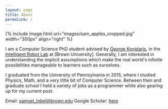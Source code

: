 ```yaml
---
layout: page
title: About
permalink: /
---
```


{% include image.html url="images/sam_apples_cropped.jpg" width="300px" align="right" %}

I am a Computer Science PhD student advised by [George Konidaris], in the [Intelligent Robot Lab] at [Brown University]. Generally, I am interested in understanding the implicit assumptions which make the real world's infinite possibilities manageable to learners such as ourselves.


I graduated from the University of Pennsylvania in 2015, where I studied Physics, Math, and a very little bit of Computer Science. Between then and graduate school I held a variety of jobs as a programmer while also gearing up for my current post.


Email: [samuel_lobel@brown.edu] 
Google Scholar: [here]


[George Konidaris]: http://cs.brown.edu/people/gdk/
[Intelligent Robot Lab]: http://irl.cs.brown.edu/
[here]: https://scholar.google.com/citations?user=H8gdqsUAAAAJ&hl=en
[samuel_lobel@brown.edu]: mailto:gaurav.chaurasia@oculus.com
